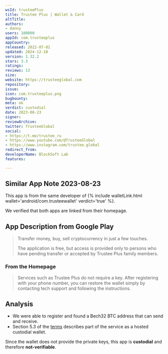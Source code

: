 ```yaml
---
wsId: trusteePlus
title: Trustee Plus | Wallet & Card
altTitle: 
authors:
- danny
users: 100000
appId: com.trusteeplus
appCountry: 
released: 2022-07-01
updated: 2024-12-18
version: 1.32.2
stars: 3.3
ratings: 
reviews: 13
size: 
website: https://trusteeglobal.com
repository: 
issue: 
icon: com.trusteeplus.png
bugbounty: 
meta: ok
verdict: custodial
date: 2023-08-23
signer: 
reviewArchive: 
twitter: TrusteeGlobal
social:
- https://t.me/trustee_ru
- https://www.youtube.com/@TrusteeGlobal
- https://www.instagram.com/trustee.global
redirect_from: 
developerName: BlockSoft Lab
features: 

---
```


## Similar App Note 2023-08-23

This app is from the same developer of {% include walletLink.html wallet='android/com.trusteewallet' verdict='true' %}. 

We verified that both apps are linked from their homepage.

## App Description from Google Play

> Transfer money, buy, sell cryptocurrency in just a few touches.
>
> The application is free, but access is provided only to persons who have pending transfer or accepted by Trustee Plus family members.

### From the Homepage

> Services such as Trustee Plus do not require a key. After registering with your phone number, you can restore the wallet simply by contacting tech support and following the instructions.

## Analysis 

- We were able to register and found a Bech32 BTC address that can send and receive. 
- Section 5.3 of the [terms](https://trusteeglobal.eu/terms-of-use/) describes part of the service as a hosted custodial wallet.

Since the wallet does not provide the private keys, this app is **custodial** and therefore **not-verifiable**.
